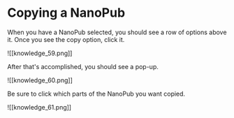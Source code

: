 # Copying a NanoPub

When you have a NanoPub selected, you should see a row of options above it. Once you see the copy option, click it.

![[knowledge_59.png]]

   After that's accomplished, you should see a pop-up.

![[knowledge_60.png]]

   Be sure to click which parts of the NanoPub you want copied.

![[knowledge_61.png]]

